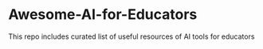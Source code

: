 # Awesome-AI-for-Educators
This repo includes curated list of useful resources of AI tools for educators
